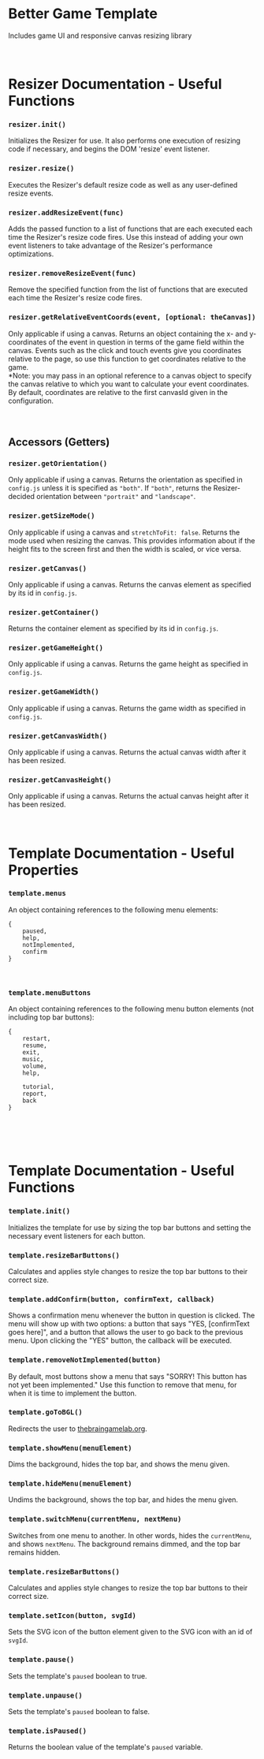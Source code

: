 # Better Game Template
Includes game UI and responsive canvas resizing library
<br/><br/><br/>


# Resizer Documentation - Useful Functions

### `resizer.init()`
Initializes the Resizer for use. It also performs one execution of resizing code if necessary, and begins the DOM 'resize' event listener.
<br/>

### `resizer.resize()`
Executes the Resizer's default resize code as well as any user-defined resize events.
<br/>

### `resizer.addResizeEvent(func)`
Adds the passed function to a list of functions that are each executed each time the Resizer's resize code fires. Use this instead of adding your own event listeners to take advantage of the Resizer's performance optimizations.
<br/>

### `resizer.removeResizeEvent(func)`
Remove the specified function from the list of functions that are executed each time the Resizer's resize code fires.
<br/>

### `resizer.getRelativeEventCoords(event, [optional: theCanvas])`
Only applicable if using a canvas. Returns an object containing the x- and y-coordinates of the event in question in terms of the game field within the canvas. Events such as the click and touch events give you coordinates relative to the page, so use this function to get coordinates relative to the game.
<br/>
*Note: you may pass in an optional reference to a canvas object to specify the canvas relative to which you want to calculate your event coordinates. By default, coordinates are relative to the first canvasId given in the configuration.
<br/><br/><br/>


## Accessors (Getters)

### `resizer.getOrientation()`
Only applicable if using a canvas. Returns the orientation as specified in `config.js` unless it is specified as `"both"`. If `"both"`, returns the Resizer-decided orientation between `"portrait"` and `"landscape"`. 
<br/>

### `resizer.getSizeMode()`
Only applicable if using a canvas and `stretchToFit: false`. Returns the mode used when resizing the canvas. This provides information about if the height fits to the screen first and then the width is scaled, or vice versa.
<br/>

### `resizer.getCanvas()`
Only applicable if using a canvas. Returns the canvas element as specified by its id in `config.js`.
<br/>

### `resizer.getContainer()`
Returns the container element as specified by its id in `config.js`.
<br/>

### `resizer.getGameHeight()`
Only applicable if using a canvas. Returns the game height as specified in `config.js`.
<br/>

### `resizer.getGameWidth()`
Only applicable if using a canvas. Returns the game width as specified in `config.js`.
<br/>

### `resizer.getCanvasWidth()`
Only applicable if using a canvas. Returns the actual canvas width after it has been resized.
<br/>

### `resizer.getCanvasHeight()`
Only applicable if using a canvas. Returns the actual canvas height after it has been resized.
<br/><br/><br/>


# Template Documentation - Useful Properties

### `template.menus`
An object containing references to the following menu elements:
```
{
    paused,
    help,
    notImplemented,
    confirm
}
```
<br/>

### `template.menuButtons`
An object containing references to the following menu button elements (not including top bar buttons):
```
{
    restart,
    resume,
    exit,
    music,
    volume,
    help,
    
    tutorial,
    report,
    back
}
```
<br/><br/><br/>


# Template Documentation - Useful Functions

### `template.init()`
Initializes the template for use by sizing the top bar buttons and setting the necessary event listeners for each button.
<br/>

### `template.resizeBarButtons()`
Calculates and applies style changes to resize the top bar buttons to their correct size.
<br/>

### `template.addConfirm(button, confirmText, callback)`
Shows a confirmation menu whenever the button in question is clicked. The menu will show up with two options: a button that says "YES, [confirmText goes here]", and a button that allows the user to go back to the previous menu. Upon clicking the "YES" button, the callback will be executed.
<br/>

### `template.removeNotImplemented(button)`
By default, most buttons show a menu that says "SORRY! This button has not yet been implemented." Use this function to remove that menu, for when it is time to implement the button.
<br/>

### `template.goToBGL()`
Redirects the user to [thebraingamelab.org](https://thebraingamelab.org/).
<br/>

### `template.showMenu(menuElement)`
Dims the background, hides the top bar, and shows the menu given.
<br/>

### `template.hideMenu(menuElement)`
Undims the background, shows the top bar, and hides the menu given.
<br/>

### `template.switchMenu(currentMenu, nextMenu)`
Switches from one menu to another. In other words, hides the `currentMenu`, and shows `nextMenu`. The background remains dimmed, and the top bar remains hidden.
<br/>

### `template.resizeBarButtons()`
Calculates and applies style changes to resize the top bar buttons to their correct size.
<br/>

### `template.setIcon(button, svgId)`
Sets the SVG icon of the button element given to the SVG icon with an id of `svgId`.
<br/>

### `template.pause()`
Sets the template's `paused` boolean to true.
<br/>

### `template.unpause()`
Sets the template's `paused` boolean to false.
<br/>

### `template.isPaused()`
Returns the boolean value of the template's `paused` variable.
<br/>